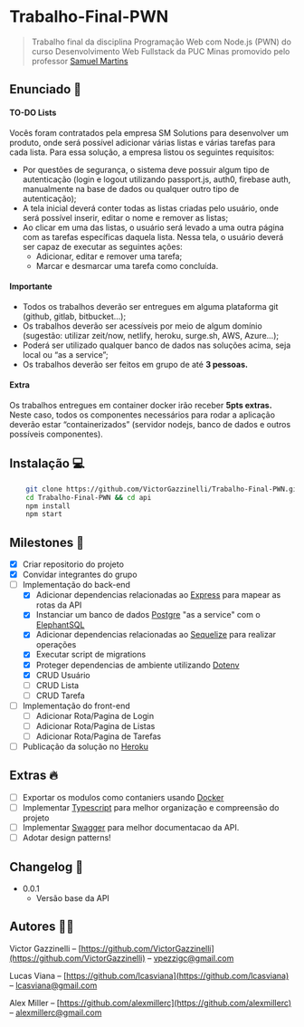 # Trabalho-Final-PWN

> Trabalho final da disciplina Programação Web com Node.js (PWN) do curso Desenvolvimento Web Fullstack da PUC Minas promovido pelo professor [Samuel Martins](https://github.com/samwx)

<!--- Adicionar uma foto/gif final do projeto aqui -->

## Enunciado 📜

#### TO-DO Lists

Vocês foram contratados pela empresa SM Solutions para desenvolver um produto, onde será possível adicionar várias listas e várias tarefas para cada lista. Para essa solução, a empresa listou os seguintes requisitos: 

* Por questões de segurança, o sistema deve possuir algum tipo de autenticação (login e logout utilizando passport.js, auth0, firebase auth, manualmente na base de dados ou qualquer outro tipo de autenticação);
* A tela inicial deverá conter todas as listas criadas pelo usuário, onde será possível inserir, editar o nome e remover as listas;
* Ao clicar em uma das listas, o usuário será levado a uma outra página com as tarefas específicas daquela lista. Nessa tela, o usuário deverá ser capaz de executar as seguintes ações:
  * Adicionar, editar e remover uma tarefa; 
  * Marcar e desmarcar uma tarefa como concluída. 

#### Importante 

- Todos os trabalhos deverão ser entregues em alguma plataforma git (github, gitlab, bitbucket…); 
- Os trabalhos deverão ser acessíveis por meio de algum domínio (sugestão: utilizar zeit/now, netlify, heroku, surge.sh, AWS, Azure…); 
- Poderá ser utilizado qualquer banco de dados nas soluções acima, seja local ou “as a service”; 
- Os trabalhos deverão ser feitos em grupo de até **​3 pessoas​.**

#### Extra

Os trabalhos entregues em container docker irão receber ​**5pts extras.** Neste caso, todos os componentes necessários para rodar a aplicação deverão estar “containerizados” (servidor nodejs, banco de dados e outros possíveis componentes). 

## Instalação 💻

```sh
    git clone https://github.com/VictorGazzinelli/Trabalho-Final-PWN.git
    cd Trabalho-Final-PWN && cd api
    npm install
    npm start
```

## Milestones 🚩

* [x] Criar repositorio do projeto
* [x] Convidar integrantes do grupo
* [ ] Implementação do back-end 
    * [x] Adicionar dependencias relacionadas ao [Express](https://expressjs.com/pt-br/) para mapear as rotas da API
    * [x] Instanciar um banco de dados [Postgre](https://www.postgresql.org/) "as a service" com o [ElephantSQL](https://www.elephantsql.com/)
    * [x] Adicionar dependencias relacionadas ao [Sequelize](https://sequelize.org/) para realizar operações 
    * [x] Executar script de migrations
    * [x] Proteger dependencias de ambiente utilizando [Dotenv](https://www.npmjs.com/package/dotenv)
    * [x] CRUD Usuário
    * [ ] CRUD Lista
    * [ ] CRUD Tarefa
* [ ] Implementação do front-end 
    * [ ] Adicionar Rota/Pagina de Login
    * [ ] Adicionar Rota/Pagina de Listas
    * [ ] Adicionar Rota/Pagina de Tarefas
* [ ] Publicação da solução no [Heroku](https://www.heroku.com/)

## Extras 🔥
* [ ] Exportar os modulos como contaniers usando [Docker](https://www.docker.com/)
* [ ] Implementar [Typescript](https://www.typescriptlang.org/) para melhor organização e compreensão do projeto
* [ ] Implementar [Swagger](https://swagger.io/) para melhor documentacao da API.
* [ ] Adotar design patterns!

## Changelog 🧐

* 0.0.1
    * Versão base da API

## Autores 👨‍💻

Victor Gazzinelli – [https://github.com/VictorGazzinelli](https://github.com/VictorGazzinelli) – vpezzigc@gmail.com

Lucas Viana – [https://github.com/lcasviana](https://github.com/lcasviana) – lcasviana@gmail.com

Alex Miller – [https://github.com/alexmillerc](https://github.com/alexmillerc) – alexmillerc@gmail.com